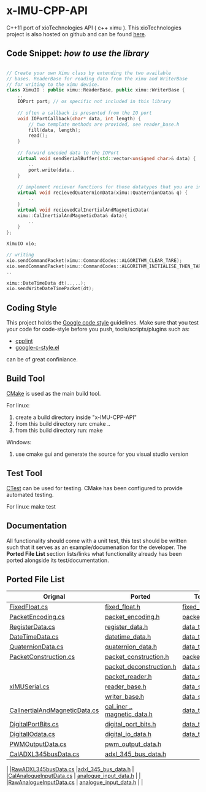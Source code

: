 x-IMU-CPP-API
=============

C++11 port of xioTechnologies API ( c++ ximu ).
This xioTechnologies project is also hosted on github and can be found [here](https://github.com/xioTechnologies/x-IMU-GUI).

Code Snippet: *how to use the library*
------------------------------------
``` cpp

// Create your own Ximu class by extending the two available
// bases. ReaderBase for reading data from the ximu and WriterBase
// for writing to the ximu device. 
class XimuIO : public ximu::ReaderBase, public ximu::WriterBase {
    ..
    IOPort port; // os specific not included in this library
    
    // often a callback is presented from the IO port
    void IOPortCallback(char* data, int length) {
        // two template methods are provided, see reader_base.h        
        fill(data, length);
        read();
    }
    
    // forward encoded data to the IOPort
    virtual void sendSerialBuffer(std::vector<unsigned char>& data) {
        ..
        port.write(data..
    }
    
    // implement reciever functions for those datatypes that you are interested in
    virtual void recievedQuaternionData(ximu::QuaternionData& q) {
        ..  
    }
    virtual void recievedCalInertialAndMagneticData(
    ximu::CalInertialAndMagneticData& data){
        ..        
    }
};

XimuIO xio;

// writing 
xio.sendCommandPacket(ximu::CommandCodes::ALGORITHM_CLEAR_TARE);
xio.sendCommandPacket(ximu::CommandCodes::ALGORITHM_INITIALISE_THEN_TARE);
..

ximu::DateTimeData dt(..,..);
xio.sendWriteDateTimePacket(dt);
```


Coding Style
------------
This project holds the [Google code style](http://google-styleguide.googlecode.com/svn/trunk/cppguide.html) guidelines.
Make sure that you test your code for code-style before you push, tools/scripts/plugins such as:

+ [cpplint](http://google-styleguide.googlecode.com/svn/trunk/cpplint/cpplint.py)
+ [google-c-style.el](http://google-styleguide.googlecode.com/svn/trunk/google-c-style.el)

can be of great confiniance.

Build Tool
------------
[CMake](http://www.cmake.org) is used as the main build tool.

For linux:
   1. create a build directory inside "x-IMU-CPP-API"
   2. from this build directory run: cmake ..
   3. from this build directory run: make
   
Windows:
   1. use cmake gui and generate the source for you visual studio version

Test Tool
-----------
[CTest](http://www.cmake.org/cmake/help/v2.8.8/ctest.html) can be used for testing.
CMake has been configured to provide automated testing.

For linux: make test 

Documentation
--------------
All functionality should come with a unit test, this test should be written such that it
serves as an example/documenation for the developer. The **Ported File List** section lists/links
what functionality already has been ported alongside its test/documentation.

Ported File List
----------------
| Orignal | Ported | Test/Documentation |
| ------- | ------ | ------------------ |
| [FixedFloat.cs](https://github.com/xioTechnologies/x-IMU-GUI/blob/master/x-IMU%20API/FixedFloat.cs) | [fixed_float.h](https://github.com/Auke-Dirk/x-IMU-CPP-API/blob/master/include/ximuapi/utils/fixed_float.h) | [fixed_float_test.cpp](https://github.com/Auke-Dirk/x-IMU-CPP-API/blob/master/tests/fixed_float_test.cpp)
| [PacketEncoding.cs](https://github.com/xioTechnologies/x-IMU-GUI/blob/master/x-IMU%20API/PacketEncoding.cs) | [packet_encoding.h](https://github.com/Auke-Dirk/x-IMU-CPP-API/blob/master/include/ximuapi/packet/packet_encoding.h)| [packet_encoding_test.cpp](https://github.com/Auke-Dirk/x-IMU-CPP-API/blob/master/tests/packet_encoding_test.cpp)
| [RegisterData.cs](https://github.com/xioTechnologies/x-IMU-GUI/blob/master/x-IMU%20API/RegisterData.cs) | [register_data.h](https://github.com/Auke-Dirk/x-IMU-CPP-API/blob/master/include/ximuapi/data/register_data.h) | [data_types_test.cpp](https://github.com/Auke-Dirk/x-IMU-CPP-API/blob/master/tests/data_types_test.cpp) |
| [DateTimeData.cs](https://github.com/xioTechnologies/x-IMU-GUI/blob/master/x-IMU%20API/DateTimeData.cs) | [datetime_data.h](https://github.com/Auke-Dirk/x-IMU-CPP-API/blob/master/include/ximuapi/data/datetime_data.h) | [data_types_test.cpp](https://github.com/Auke-Dirk/x-IMU-CPP-API/blob/master/tests/data_types_test.cpp) |
| [QuaternionData.cs](https://github.com/xioTechnologies/x-IMU-GUI/blob/master/x-IMU%20API/QuaternionData.cs) | [quaternion_data.h](https://github.com/Auke-Dirk/x-IMU-CPP-API/blob/master/include/ximuapi/data/quaternion_data.h) | [data_types_test.cpp](https://github.com/Auke-Dirk/x-IMU-CPP-API/blob/master/tests/data_types_test.cpp) |
| [PacketConstruction.cs](https://github.com/xioTechnologies/x-IMU-GUI/blob/master/x-IMU%20API/PacketConstruction.cs) | [packet_construction.h](https://github.com/Auke-Dirk/x-IMU-CPP-API/blob/master/include/ximuapi/packet/packet_construction.h) | [packet_construction_test.cpp](https://github.com/Auke-Dirk/x-IMU-CPP-API/blob/master/tests/packet_construction_test.cpp) |
| |[packet_deconstruction.h](https://github.com/Auke-Dirk/x-IMU-CPP-API/blob/master/include/ximuapi/packet/packet_deconstruction.h)  | [data_serialization_test.cpp](https://github.com/Auke-Dirk/x-IMU-CPP-API/blob/master/tests/data_serialization_test.cpp) |
| |[packet_reader.h](https://github.com/Auke-Dirk/x-IMU-CPP-API/blob/master/include/ximuapi/serialization/packet_reader.h)  | [data_serialization_test.cpp](https://github.com/Auke-Dirk/x-IMU-CPP-API/blob/master/tests/data_serialization_test.cpp) |
| [xIMUSerial.cs](https://github.com/xioTechnologies/x-IMU-GUI/blob/master/x-IMU%20API/xIMUserial.cs) | [reader_base.h](https://github.com/Auke-Dirk/x-IMU-CPP-API/blob/master/include/ximuapi/serialization/reader_base.h) | [data_serialization_test.cpp](https://github.com/Auke-Dirk/x-IMU-CPP-API/blob/master/tests/data_serialization_test.cpp) |
||[writer_base.h](https://github.com/Auke-Dirk/x-IMU-CPP-API/blob/master/include/ximuapi/serialization/writer_base.h)| [data_serial_writer_test.cpp](https://github.com/Auke-Dirk/x-IMU-CPP-API/blob/master/tests/data_serial_writer_test.cpp)|
|[CalInertialAndMagneticData.cs](https://github.com/xioTechnologies/x-IMU-GUI/blob/master/x-IMU%20API/CalInertialAndMagneticData.cs)| [cal_iner .. magnetic_data.h](https://github.com/Auke-Dirk/x-IMU-CPP-API/blob/master/include/ximuapi/data/cal_inertial_and_magnetic_data.h) |  [data_types_test.cpp](https://github.com/Auke-Dirk/x-IMU-CPP-API/blob/master/tests/data_types_test.cpp) |
|[DigitalPortBits.cs](https://github.com/xioTechnologies/x-IMU-GUI/blob/master/x-IMU%20API/DigitalPortBits.cs) |[digital_port_bits.h](https://github.com/Auke-Dirk/x-IMU-CPP-API/blob/master/include/ximuapi/data/digital_port_bits.h) | [data_types_test.cpp](https://github.com/Auke-Dirk/x-IMU-CPP-API/blob/master/tests/data_types_test.cpp) |
| [DigitalIOdata.cs](https://github.com/xioTechnologies/x-IMU-GUI/blob/master/x-IMU%20API/DigitalIOdata.cs) | [digital_io_data.h](https://github.com/Auke-Dirk/x-IMU-CPP-API/blob/master/include/ximuapi/data/digital_io_data.h) | [data_types_test.cpp](https://github.com/Auke-Dirk/x-IMU-CPP-API/blob/master/tests/data_types_test.cpp) |
|[PWMOutputData.cs](https://github.com/xioTechnologies/x-IMU-GUI/blob/master/x-IMU%20API/PWMoutputData.cs) | [pwm_output_data.h](https://github.com/Auke-Dirk/x-IMU-CPP-API/blob/master/include/ximuapi/data/pwm_output_data.h)| | 
|[CalADXL345busData.cs](https://github.com/xioTechnologies/x-IMU-GUI/blob/master/x-IMU%20API/CalADXL345busData.cs)|[adxl_345_bus_data.h](https://github.com/Auke-Dirk/x-IMU-CPP-API/blob/master/include/ximuapi/data/adxl_345_bus_data.h) |
|
|[RawADXL345busData.cs](https://github.com/xioTechnologies/x-IMU-GUI/blob/master/x-IMU%20API/RawADXL345busData.cs) |[adxl_345_bus_data.h](https://github.com/Auke-Dirk/x-IMU-CPP-API/blob/master/include/ximuapi/data/adxl_345_bus_data.h) |
|[CalAnalogueInputData.cs](https://github.com/xioTechnologies/x-IMU-GUI/blob/master/x-IMU%20API/CalAnalogueInputData.cs) | [analogue_input_data.h](https://github.com/Auke-Dirk/x-IMU-CPP-API/blob/master/include/ximuapi/data/analogue_input_data.h) |
|
|[RawAnalogueInputData.cs](https://github.com/xioTechnologies/x-IMU-GUI/blob/master/x-IMU%20API/RawAnalogueInputData.cs) | [analogue_input_data.h](https://github.com/Auke-Dirk/x-IMU-CPP-API/blob/master/include/ximuapi/data/analogue_input_data.h) |
|
